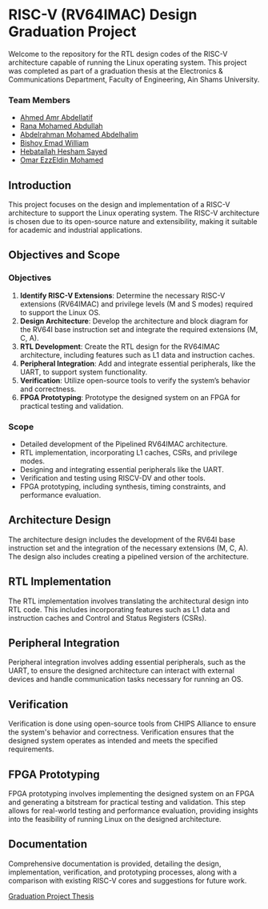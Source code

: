 # RISC-V (RV64IMAC) Design Graduation Project

Welcome to the repository for the RTL design codes of the RISC-V architecture capable of running the Linux operating system. This project was completed as part of a graduation thesis at the Electronics & Communications Department, Faculty of Engineering, Ain Shams University.

### Team Members
- [Ahmed Amr Abdellatif](https://www.linkedin.com/in/ahmed-amr-abdellatif/)
- [Rana Mohamed Abdullah](mailto:rana.abdalluh.1d@gmail.com)
- [Abdelrahman Mohamed Abdelhalim](mailto:abdomohamed1961@gmail.com)
- [Bishoy Emad William](https://www.linkedin.com/in/bishoy-emad-527812227/)
- [Hebatallah Hesham Sayed](https://www.linkedin.com/in/hebatallah-hesham-a68818240/)
- [Omar EzzEldin Mohamed](mailto:omarezzeldin121@gmail.com)

## Introduction

This project focuses on the design and implementation of a RISC-V architecture to support the Linux operating system. The RISC-V architecture is chosen due to its open-source nature and extensibility, making it suitable for academic and industrial applications.

## Objectives and Scope

### Objectives

1. **Identify RISC-V Extensions**: Determine the necessary RISC-V extensions (RV64IMAC) and privilege levels (M and S modes) required to support the Linux OS.
2. **Design Architecture**: Develop the architecture and block diagram for the RV64I base instruction set and integrate the required extensions (M, C, A).
3. **RTL Development**: Create the RTL design for the RV64IMAC architecture, including features such as L1 data and instruction caches.
4. **Peripheral Integration**: Add and integrate essential peripherals, like the UART, to support system functionality.
5. **Verification**: Utilize open-source tools to verify the system’s behavior and correctness.
6. **FPGA Prototyping**: Prototype the designed system on an FPGA for practical testing and validation.

### Scope

- Detailed development of the Pipelined RV64IMAC architecture.
- RTL implementation, incorporating L1 caches, CSRs, and privilege modes.
- Designing and integrating essential peripherals like the UART.
- Verification and testing using RISCV-DV and other tools.
- FPGA prototyping, including synthesis, timing constraints, and performance evaluation.

## Architecture Design

The architecture design includes the development of the RV64I base instruction set and the integration of the necessary extensions (M, C, A). The design also includes creating a pipelined version of the architecture.

## RTL Implementation

The RTL implementation involves translating the architectural design into RTL code. This includes incorporating features such as L1 data and instruction caches and Control and Status Registers (CSRs).

## Peripheral Integration

Peripheral integration involves adding essential peripherals, such as the UART, to ensure the designed architecture can interact with external devices and handle communication tasks necessary for running an OS.

## Verification

Verification is done using open-source tools from CHIPS Alliance to ensure the system's behavior and correctness. Verification ensures that the designed system operates as intended and meets the specified requirements.

## FPGA Prototyping

FPGA prototyping involves implementing the designed system on an FPGA and generating a bitstream for practical testing and validation. This step allows for real-world testing and performance evaluation, providing insights into the feasibility of running Linux on the designed architecture.

## Documentation

Comprehensive documentation is provided, detailing the design, implementation, verification, and prototyping processes, along with a comparison with existing RISC-V cores and suggestions for future work.

[Graduation Project Thesis](https://drive.google.com/file/d/1HYaxwctf71etvR4QhIf5rDlQkh__jxif/view?usp=drive_link)
